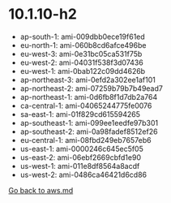 
 # 10.1.10-h2
- ap-south-1: ami-009dbb0ece19f61ed
- eu-north-1: ami-060b8cd6afce496be
- eu-west-3: ami-0e31bc05ca531f75b
- eu-west-2: ami-04031f538f3d07436
- eu-west-1: ami-0bab122c09dd4626b
- ap-northeast-3: ami-0efd2a302ee1af101
- ap-northeast-2: ami-07259b79b7b49ead7
- ap-northeast-1: ami-0d6fb8f1d7db2a764
- ca-central-1: ami-04065244775fe0076
- sa-east-1: ami-01f829cd615594265
- ap-southeast-1: ami-099ee1eedfe97b301
- ap-southeast-2: ami-0a98fadef8512ef26
- eu-central-1: ami-08fbd249eb7657eb6
- us-east-1: ami-0000246c645ec5f05
- us-east-2: ami-06ebf2669cbfd1e90
- us-west-1: ami-011e8df8564a8acdf
- us-west-2: ami-0486ca46421d6cd86

[Go back to aws.md](../../aws.md) 
